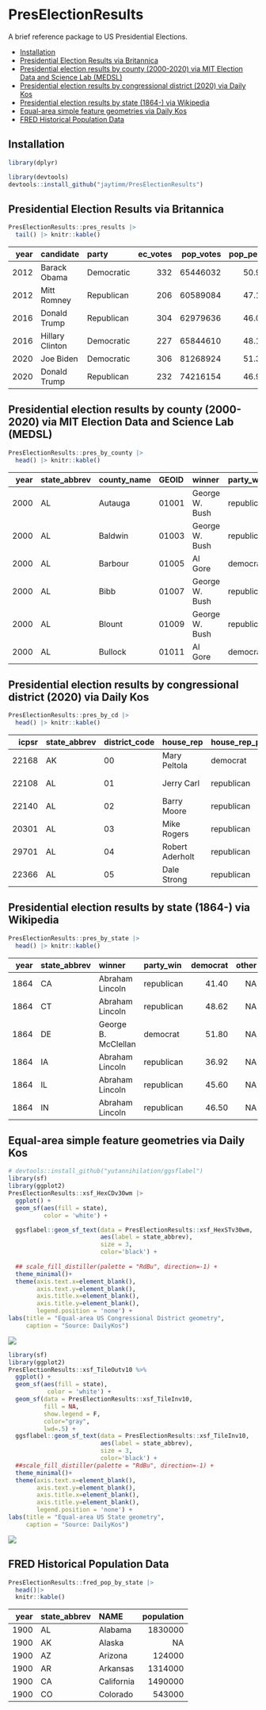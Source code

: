 # PresElectionResults

A brief reference package to US Presidential Elections.

-   [Installation](#installation)
-   [Presidential Election Results via
    Britannica](#presidential-election-results-via-britannica)
-   [Presidential election results by county (2000-2020) via MIT
    Election Data and Science Lab
    (MEDSL)](#presidential-election-results-by-county-(2000-2020)-via-mit-election-data-and-science-lab-(medsl))
-   [Presidential election results by congressional district (2020) via
    Daily
    Kos](#presidential-election-results-by-congressional-district-(2020)-via-daily-kos)
-   [Presidential election results by state (1864-) via
    Wikipedia](#presidential-election-results-by-state-(1864-)-via-wikipedia)
-   [Equal-area simple feature geometries via Daily
    Kos](#equal-area-simple-feature-geometries-via-daily-kos)
-   [FRED Historical Population Data](#fred-historical-population-data)

## Installation

``` r
library(dplyr)
```

``` r
library(devtools)
devtools::install_github("jaytimm/PresElectionResults")
```

## Presidential Election Results via Britannica

``` r
PresElectionResults::pres_results |>
  tail() |> knitr::kable()
```

| year | candidate       | party      | ec_votes | pop_votes | pop_per | ec_total |
|-----:|:----------------|:-----------|---------:|----------:|--------:|---------:|
| 2012 | Barack Obama    | Democratic |      332 |  65446032 |    50.9 |      538 |
| 2012 | Mitt Romney     | Republican |      206 |  60589084 |    47.1 |      538 |
| 2016 | Donald Trump    | Republican |      304 |  62979636 |    46.0 |      538 |
| 2016 | Hillary Clinton | Democratic |      227 |  65844610 |    48.1 |      538 |
| 2020 | Joe Biden       | Democratic |      306 |  81268924 |    51.3 |      538 |
| 2020 | Donald Trump    | Republican |      232 |  74216154 |    46.9 |      538 |

## Presidential election results by county (2000-2020) via MIT Election Data and Science Lab (MEDSL)

``` r
PresElectionResults::pres_by_county |>
  head() |> knitr::kable()
```

| year | state_abbrev | county_name | GEOID | winner         | party_win  | democrat | republican |
|----:|:----------|:----------|:-----|:------------|:---------|-------:|---------:|
| 2000 | AL           | Autauga     | 01001 | George W. Bush | republican |     28.7 |       69.7 |
| 2000 | AL           | Baldwin     | 01003 | George W. Bush | republican |     24.8 |       72.4 |
| 2000 | AL           | Barbour     | 01005 | Al Gore        | democrat   |     49.9 |       49.0 |
| 2000 | AL           | Bibb        | 01007 | George W. Bush | republican |     38.2 |       60.2 |
| 2000 | AL           | Blount      | 01009 | George W. Bush | republican |     27.7 |       70.5 |
| 2000 | AL           | Bullock     | 01011 | Al Gore        | democrat   |     69.2 |       29.2 |

## Presidential election results by congressional district (2020) via Daily Kos

``` r
PresElectionResults::pres_by_cd |>
  head() |> knitr::kable()
```

| icpsr | state_abbrev | district_code | house_rep       | house_rep_party | winner       | party_win  | democrat | republican |
|----:|:--------|:--------|:----------|:----------|:--------|:-------|------:|-------:|
| 22168 | AK           | 00            | Mary Peltola    | democrat        | Donald Trump | republican |     43.0 |       53.1 |
| 22108 | AL           | 01            | Jerry Carl      | republican      | Donald Trump | republican |     35.3 |       63.6 |
| 22140 | AL           | 02            | Barry Moore     | republican      | Donald Trump | republican |     34.8 |       64.2 |
| 20301 | AL           | 03            | Mike Rogers     | republican      | Donald Trump | republican |     32.5 |       66.6 |
| 29701 | AL           | 04            | Robert Aderholt | republican      | Donald Trump | republican |     18.6 |       80.4 |
| 22366 | AL           | 05            | Dale Strong     | republican      | Donald Trump | republican |     35.6 |       62.7 |

## Presidential election results by state (1864-) via Wikipedia

``` r
PresElectionResults::pres_by_state |>
  head() |> knitr::kable()
```

| year | state_abbrev | winner              | party_win  | democrat | other | republican |
|-----:|:------------|:------------------|:----------|--------:|------:|----------:|
| 1864 | CA           | Abraham Lincoln     | republican |    41.40 |    NA |      58.60 |
| 1864 | CT           | Abraham Lincoln     | republican |    48.62 |    NA |      51.38 |
| 1864 | DE           | George B. McClellan | democrat   |    51.80 |    NA |      48.20 |
| 1864 | IA           | Abraham Lincoln     | republican |    36.92 |    NA |      63.08 |
| 1864 | IL           | Abraham Lincoln     | republican |    45.60 |    NA |      54.40 |
| 1864 | IN           | Abraham Lincoln     | republican |    46.50 |    NA |      53.50 |

## Equal-area simple feature geometries via Daily Kos

``` r
# devtools::install_github("yutannihilation/ggsflabel")
library(sf)
library(ggplot2)
PresElectionResults::xsf_HexCDv30wm |> 
  ggplot() + 
  geom_sf(aes(fill = state),
          color = 'white') +

  ggsflabel::geom_sf_text(data = PresElectionResults::xsf_HexSTv30wm,
                          aes(label = state_abbrev),
                          size = 3,
                          color='black') +
  
  ## scale_fill_distiller(palette = "RdBu", direction=-1) +
  theme_minimal()+
  theme(axis.text.x=element_blank(),
        axis.text.y=element_blank(),
        axis.title.x=element_blank(),
        axis.title.y=element_blank(),
        legend.position = 'none') +
labs(title = "Equal-area US Congressional District geometry",
     caption = "Source: DailyKos")
```

![](figure-markdown_github/unnamed-chunk-9-1.png)

``` r
library(sf)
library(ggplot2)
PresElectionResults::xsf_TileOutv10 %>% 
  ggplot() + 
  geom_sf(aes(fill = state),
           color = 'white') +
  geom_sf(data = PresElectionResults::xsf_TileInv10, 
          fill = NA, 
          show.legend = F, 
          color="gray", 
          lwd=.5) +
  ggsflabel::geom_sf_text(data = PresElectionResults::xsf_TileInv10,
                          aes(label = state_abbrev),
                          size = 3,
                          color='black') +
  ##scale_fill_distiller(palette = "RdBu", direction=-1) +
  theme_minimal()+
  theme(axis.text.x=element_blank(),
        axis.text.y=element_blank(),
        axis.title.x=element_blank(),
        axis.title.y=element_blank(),
        legend.position = 'none') +
labs(title = "Equal-area US State geometry",
     caption = "Source: DailyKos")
```

![](figure-markdown_github/unnamed-chunk-10-1.png)

## FRED Historical Population Data

``` r
PresElectionResults::fred_pop_by_state |>
  head()|>
  knitr::kable()
```

| year | state_abbrev | NAME       | population |
|-----:|:-------------|:-----------|-----------:|
| 1900 | AL           | Alabama    |    1830000 |
| 1900 | AK           | Alaska     |         NA |
| 1900 | AZ           | Arizona    |     124000 |
| 1900 | AR           | Arkansas   |    1314000 |
| 1900 | CA           | California |    1490000 |
| 1900 | CO           | Colorado   |     543000 |
